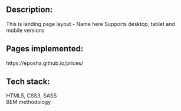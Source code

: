 <h2>Description:</h2>

This is landing page layout - Name here Supports desktop, tablet and mobile versions

<h2>Pages implemented:</h2>
https://eposha.github.io/prices/

<h2>Tech stack:</h2>
HTML5, CSS3, SASS <br>
BEM methodology